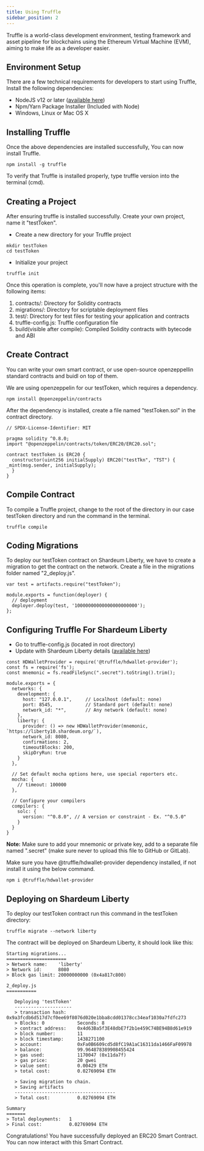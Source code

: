 ```yaml
---
title: Using Truffle
sidebar_position: 2
---
```


Truffle is a world-class development environment, testing framework and asset pipeline for blockchains using the Ethereum Virtual Machine (EVM), aiming to make life as a developer easier.

## Environment Setup

There are a few technical requirements for developers to start using Truffle, Install the following dependencies:

- NodeJS v12 or later ([available here](https://nodejs.org/en/))
- Npm/Yarn Package Installer (Included with Node)
- Windows, Linux or Mac OS X

## Installing Truffle

Once the above dependencies are installed successfully, You can now install Truffle.

```
npm install -g truffle
```

To verify that Truffle is installed properly, type truffle version into the terminal (cmd).

## Creating a Project

After ensuring truffle is installed successfully. Create your own project, name it "testToken".

 - Create a new directory for your Truffle project

```
mkdir testToken
cd testToken
```

- Initialize your project

```
truffle init
```
Once this operation is complete, you'll now have a project structure with the following items:

1. contracts/: Directory for Solidity contracts
2. migrations/: Directory for scriptable deployment files
3. test/: Directory for test files for testing your application and contracts
4. truffle-config.js: Truffle configuration file
5. build(visible after compile): Compiled Solidity contracts with bytecode and ABI

## Create Contract

You can write your own smart contract, or use open-source openzeppellin standard contracts and buidl on top of them.

We are using openzeppelin for our testToken, which requires a dependency.

```
npm install @openzeppelin/contracts
```

After the dependency is installed, create a file named "testToken.sol" in the contract directory.

```
// SPDX-License-Identifier: MIT

pragma solidity ^0.8.0;
import "@openzeppelin/contracts/token/ERC20/ERC20.sol";

contract testToken is ERC20 {
  constructor(uint256 initialSupply) ERC20("testTkn", "TST") { _mint(msg.sender, initialSupply);
  }
}
```

## Compile Contract

To compile a Truffle project, change to the root of the directory in our case testToken directory and run the command in the terminal.

```
truffle compile
```
## Coding Migrations

To deploy our testToken contract on Shardeum Liberty, we have to create a migration to get the contract on the network.
Create a file in the migrations folder named "2_deploy.js".

```
var test = artifacts.require("testToken");

module.exports = function(deployer) {
  // deployment
  deployer.deploy(test, '10000000000000000000000');
};
```

## Configuring Truffle For Shardeum Liberty

- Go to truffle-config.js (located in root directory)
- Update with Shardeum Liberty details ([available here](/basics/endpoints))

```
const HDWalletProvider = require('@truffle/hdwallet-provider');
const fs = require('fs');
const mnemonic = fs.readFileSync(".secret").toString().trim();

module.exports = {
  networks: {
    development: {
      host: "127.0.0.1",     // Localhost (default: none)
      port: 8545,            // Standard port (default: none)
      network_id: "*",       // Any network (default: none)
    },
    liberty: {
      provider: () => new HDWalletProvider(mnemonic, `https://liberty10.shardeum.org/`),
      network_id: 8080,
      confirmations: 2,
      timeoutBlocks: 200,
      skipDryRun: true
    }
  },

  // Set default mocha options here, use special reporters etc.
  mocha: {
    // timeout: 100000
  },

  // Configure your compilers
  compilers: {
    solc: {
      version: "^0.8.0", // A version or constraint - Ex. "^0.5.0"
    }
  }
}

```
**Note:** Make sure to add your mnemonic or private key, add to a separate file named ".secret" (make sure never to upload this file to GitHub or GitLab).

Make sure you have @truffle/hdwallet-provider dependency installed, if not install it using the below command.

```
npm i @truffle/hdwallet-provider
```

## Deploying on Shardeum Liberty

To deploy our testToken contract run this command in the testToken directory:

```
truffle migrate --network liberty
```

The contract will be deployed on Shardeum Liberty, it should look like this:

```
Starting migrations...
======================
> Network name:    'liberty'
> Network id:      8080
> Block gas limit: 20000000000 (0x4a817c800)

2_deploy.js
===========

   Deploying 'testToken'
   ---------------------
   > transaction hash:    0x9a3fcdb6d517d7cf0ee69f8076d020e1bba8cdd01378cc34eaf1030a7fdfc273
   > Blocks: 0            Seconds: 8
   > contract address:    0x4d63Ba5f3E48dbE7f2b1e459C74BE94B8d61e919
   > block number:        11
   > block timestamp:     1438271100
   > account:             0xFa0B6609cd5d8fC19A1aC16311da1466FaF09978
   > balance:             99.964878389908455424
   > gas used:            1170047 (0x11da7f)
   > gas price:           20 gwei
   > value sent:          0.00429 ETH
   > total cost:          0.02769094 ETH

   > Saving migration to chain.
   > Saving artifacts
   -------------------------------------
   > Total cost:          0.02769094 ETH

Summary
=======
> Total deployments:   1
> Final cost:          0.02769094 ETH
```

Congratulations! You have successfully deployed an ERC20 Smart Contract. You can now interact with this Smart Contract.
